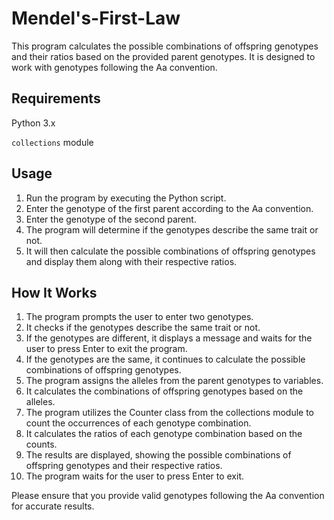 # Mendel's-First-Law

This program calculates the possible combinations of offspring genotypes and their ratios based on the provided parent genotypes. 
It is designed to work with genotypes following the Aa convention.


## Requirements
Python 3.x

`collections` module

## Usage

1. Run the program by executing the Python script.
2. Enter the genotype of the first parent according to the Aa convention.
3. Enter the genotype of the second parent.
4. The program will determine if the genotypes describe the same trait or not.
5. It will then calculate the possible combinations of offspring genotypes and display them along with their respective ratios.

## How It Works

1. The program prompts the user to enter two genotypes.
2. It checks if the genotypes describe the same trait or not.
3. If the genotypes are different, it displays a message and waits for the user to press Enter to exit the program.
4. If the genotypes are the same, it continues to calculate the possible combinations of offspring genotypes.
5. The program assigns the alleles from the parent genotypes to variables.
6. It calculates the combinations of offspring genotypes based on the alleles.
7. The program utilizes the Counter class from the collections module to count the occurrences of each genotype combination.
8. It calculates the ratios of each genotype combination based on the counts.
9. The results are displayed, showing the possible combinations of offspring genotypes and their respective ratios.
10. The program waits for the user to press Enter to exit.

Please ensure that you provide valid genotypes following the Aa convention for accurate results.
